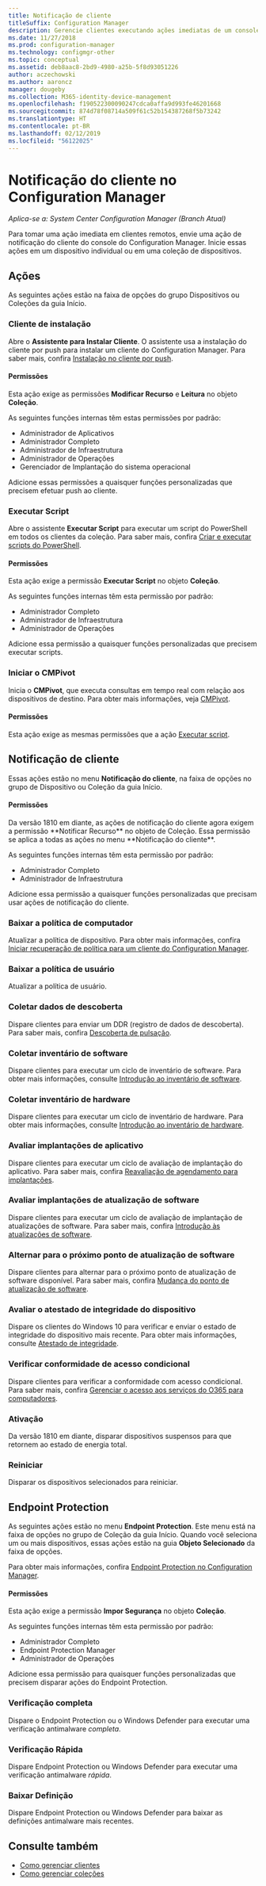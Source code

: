 ```yaml
---
title: Notificação de cliente
titleSuffix: Configuration Manager
description: Gerencie clientes executando ações imediatas de um console do Configuration Manager central.
ms.date: 11/27/2018
ms.prod: configuration-manager
ms.technology: configmgr-other
ms.topic: conceptual
ms.assetid: deb8aac8-2bd9-4980-a25b-5f8d93051226
author: aczechowski
ms.author: aaroncz
manager: dougeby
ms.collection: M365-identity-device-management
ms.openlocfilehash: f190522300090247cdca0affa9d993fe46201668
ms.sourcegitcommit: 874d78f08714a509f61c52b154387268f5b73242
ms.translationtype: HT
ms.contentlocale: pt-BR
ms.lasthandoff: 02/12/2019
ms.locfileid: "56122025"
---
```

# <a name="client-notification-in-configuration-manager"></a>Notificação do cliente no Configuration Manager

*Aplica-se a: System Center Configuration Manager (Branch Atual)*

Para tomar uma ação imediata em clientes remotos, envie uma ação de notificação do cliente do console do Configuration Manager. Inicie essas ações em um dispositivo individual ou em uma coleção de dispositivos. 



## <a name="actions"></a>Ações

As seguintes ações estão na faixa de opções do grupo Dispositivos ou Coleções da guia Início. 


### <a name="install-client"></a>Cliente de instalação

Abre o **Assistente para Instalar Cliente**. O assistente usa a instalação do cliente por push para instalar um cliente do Configuration Manager. Para saber mais, confira [Instalação no cliente por push](/sccm/core/clients/deploy/deploy-clients-to-windows-computers#BKMK_ClientPush).

#### <a name="permissions"></a>Permissões
Esta ação exige as permissões **Modificar Recurso** e **Leitura** no objeto **Coleção**. 

As seguintes funções internas têm estas permissões por padrão:
- Administrador de Aplicativos  
- Administrador Completo  
- Administrador de Infraestrutura  
- Administrador de Operações  
- Gerenciador de Implantação do sistema operacional  

Adicione essas permissões a quaisquer funções personalizadas que precisem efetuar push ao cliente.


### <a name="run-script"></a>Executar Script

Abre o assistente **Executar Script** para executar um script do PowerShell em todos os clientes da coleção. Para saber mais, confira [Criar e executar scripts do PowerShell](/sccm/apps/deploy-use/create-deploy-scripts).

#### <a name="permissions"></a>Permissões
Esta ação exige a permissão **Executar Script** no objeto **Coleção**. 

As seguintes funções internas têm esta permissão por padrão:
- Administrador Completo  
- Administrador de Infraestrutura  
- Administrador de Operações  

Adicione essa permissão a quaisquer funções personalizadas que precisem executar scripts.


### <a name="start-cmpivot"></a>Iniciar o CMPivot

Inicia o **CMPivot**, que executa consultas em tempo real com relação aos dispositivos de destino. Para obter mais informações, veja [CMPivot](/sccm/core/servers/manage/cmpivot).

#### <a name="permissions"></a>Permissões
Esta ação exige as mesmas permissões que a ação [Executar script](#run-script). 



## <a name="client-notification"></a>Notificação de cliente

Essas ações estão no menu **Notificação do cliente**, na faixa de opções no grupo de Dispositivo ou Coleção da guia Início.


#### <a name="permissions"></a>Permissões
<!--SCCMDocs-pr issue #2972--> Da versão 1810 em diante, as ações de notificação do cliente agora exigem a permissão **Notificar Recurso** no objeto de Coleção. Essa permissão se aplica a todas as ações no menu **Notificação do cliente**. 

As seguintes funções internas têm esta permissão por padrão:
- Administrador Completo  
- Administrador de Infraestrutura  

Adicione essa permissão a quaisquer funções personalizadas que precisam usar ações de notificação do cliente.


### <a name="download-computer-policy"></a>Baixar a política de computador

Atualizar a política de dispositivo. Para obter mais informações, confira [Iniciar recuperação de política para um cliente do Configuration Manager](/sccm/core/clients/manage/manage-clients#BKMK_PolicyRetrieval).  


### <a name="download-user-policy"></a>Baixar a política de usuário

Atualizar a política de usuário.  


### <a name="collect-discovery-data"></a>Coletar dados de descoberta

Dispare clientes para enviar um DDR (registro de dados de descoberta). Para saber mais, confira [Descoberta de pulsação](/sccm/core/servers/deploy/configure/about-discovery-methods#bkmk_aboutHeartbeat).  


### <a name="collect-software-inventory"></a>Coletar inventário de software

Dispare clientes para executar um ciclo de inventário de software. Para obter mais informações, consulte [Introdução ao inventário de software](/sccm/core/clients/manage/inventory/introduction-to-software-inventory).  


### <a name="collect-hardware-inventory"></a>Coletar inventário de hardware

Dispare clientes para executar um ciclo de inventário de hardware. Para obter mais informações, consulte [Introdução ao inventário de hardware](/sccm/core/clients/manage/inventory/introduction-to-hardware-inventory).  


### <a name="evaluate-application-deployments"></a>Avaliar implantações de aplicativo

Dispare clientes para executar um ciclo de avaliação de implantação do aplicativo. Para saber mais, confira [Reavaliação de agendamento para implantações](/sccm/core/clients/deploy/about-client-settings#schedule-re-evaluation-for-deployments).  


### <a name="evaluate-software-update-deployments"></a>Avaliar implantações de atualização de software

Dispare clientes para executar um ciclo de avaliação de implantação de atualizações de software. Para saber mais, confira [Introdução às atualizações de software](/sccm/sum/understand/software-updates-introduction).  


### <a name="switch-to-the-next-software-update-point"></a>Alternar para o próximo ponto de atualização de software

Dispare clientes para alternar para o próximo ponto de atualização de software disponível. Para saber mais, confira [Mudança do ponto de atualização de software](/sccm/sum/plan-design/plan-for-software-updates#BKMK_SUPSwitching).  


### <a name="evaluate-device-health-attestation"></a>Avaliar o atestado de integridade do dispositivo

Dispare os clientes do Windows 10 para verificar e enviar o estado de integridade do dispositivo mais recente. Para obter mais informações, consulte [Atestado de integridade](/sccm/core/servers/manage/health-attestation).  


### <a name="check-conditional-access-compliance"></a>Verificar conformidade de acesso condicional

Dispare clientes para verificar a conformidade com acesso condicional. Para saber mais, confira [Gerenciar o acesso aos serviços do O365 para computadores](/sccm/mdm/deploy-use/manage-access-to-o365-services-for-pcs-managed-by-sccm).  


### <a name="wake-up"></a>Ativação

Da versão 1810 em diante, disparar dispositivos suspensos para que retornem ao estado de energia total.


### <a name="restart"></a>Reiniciar

Disparar os dispositivos selecionados para reiniciar. 



## <a name="endpoint-protection"></a>Endpoint Protection

As seguintes ações estão no menu **Endpoint Protection**. Este menu está na faixa de opções no grupo de Coleção da guia Início. Quando você seleciona um ou mais dispositivos, essas ações estão na guia **Objeto Selecionado** da faixa de opções.

Para obter mais informações, confira [Endpoint Protection no Configuration Manager](/sccm/protect/deploy-use/endpoint-protection).

#### <a name="permissions"></a>Permissões
Esta ação exige a permissão **Impor Segurança** no objeto **Coleção**. 

As seguintes funções internas têm esta permissão por padrão:
- Administrador Completo  
- Endpoint Protection Manager  
- Administrador de Operações  

Adicione essa permissão para quaisquer funções personalizadas que precisem disparar ações do Endpoint Protection.


### <a name="full-scan"></a>Verificação completa

Dispare o Endpoint Protection ou o Windows Defender para executar uma verificação antimalware *completa*.  


### <a name="quick-scan"></a>Verificação Rápida

Dispare Endpoint Protection ou Windows Defender para executar uma verificação antimalware *rápida*.  


### <a name="download-definition"></a>Baixar Definição

Dispare Endpoint Protection ou Windows Defender para baixar as definições antimalware mais recentes.  



## <a name="see-also"></a>Consulte também

- [Como gerenciar clientes](/sccm/core/clients/manage/manage-clients)
- [Como gerenciar coleções](/sccm/core/clients/manage/collections/manage-collections)
